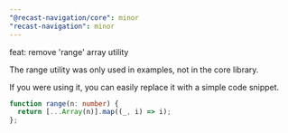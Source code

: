 ```yaml
---
"@recast-navigation/core": minor
"recast-navigation": minor
---
```


feat: remove 'range' array utility

The range utility was only used in examples, not in the core library.

If you were using it, you can easily replace it with a simple code snippet.

```ts
function range(n: number) {
  return [...Array(n)].map((_, i) => i);
};
```